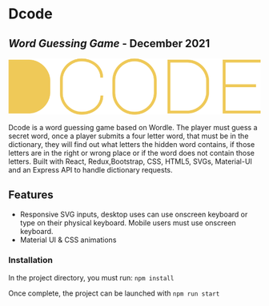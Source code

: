 # Dcode
## _Word Guessing Game_ - December 2021

[![Dcode](/Dcode.png)](https://dcode.godhran.com/)

Dcode is a word guessing game based on Wordle. The player must guess a secret word, once a player submits a four letter word, that must be in the dictionary, they will find out what letters the hidden word contains, if those letters are in the right or wrong place or if the word does not contain those letters. Built with React, Redux,Bootstrap, CSS, HTML5, SVGs, Material-UI and an Express API to handle dictionary requests.

## Features

- Responsive SVG inputs, desktop uses can use onscreen keyboard or type on their physical keyboard. Mobile users must use onscreen keyboard.
- Material UI & CSS animations

### Installation

In the project directory, you must run:
`npm install`

Once complete, the project can be launched with
`npm run start`
